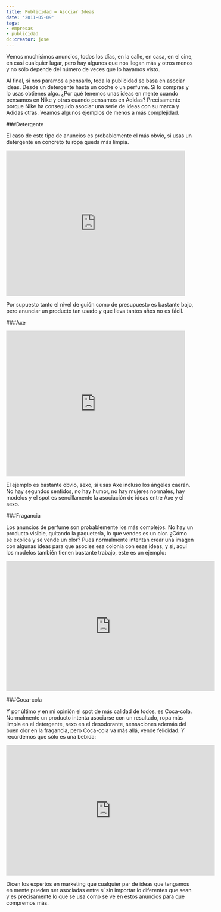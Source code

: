 ```yaml
---
title: Publicidad = Asociar Ideas
date: '2011-05-09'
tags:
- empresas
- publicidad
dc:creator: jose
---
```


Vemos muchísimos anuncios, todos los días, en la calle, en casa, en el cine, en casi cualquier lugar, pero hay algunos que nos llegan más y otros menos y no sólo depende del número de veces que lo hayamos visto.


Al final, si nos paramos a pensarlo, toda la publicidad se basa en asociar ideas. Desde un detergente hasta un coche o un perfume. Si lo compras y lo usas obtienes algo. ¿Por qué tenemos unas ideas en mente cuando pensamos en Nike y otras cuando pensamos en Adidas? Precisamente porque Nike ha conseguido asociar una serie de ideas con su marca y Adidas otras. Veamos algunos ejemplos de menos a más complejidad.<!--more-->


###Detergente


El caso de este tipo de anuncios es probablemente el más obvio, si usas un detergente en concreto tu ropa queda más limpia.

<iframe width="480" height="390" src="http://www.youtube.com/embed/eYs68Go11To?rel=0" frameborder="0" allowfullscreen></iframe>

Por supuesto tanto el nivel de guión como de presupuesto es bastante bajo, pero anunciar un producto tan usado y que lleva tantos años no es fácil.


###Axe


<iframe width="480" height="390" src="http://www.youtube.com/embed/Nc8MMYIZ44o?rel=0" frameborder="0" allowfullscreen></iframe>

El ejemplo es bastante obvio, sexo, si usas Axe incluso los ángeles caerán. No hay segundos sentidos, no hay humor, no hay mujeres normales, hay modelos y el spot es sencillamente la asociación de ideas entre Axe y el sexo.


###Fragancia


Los anuncios de perfume son probablemente los más complejos. No hay un producto visible, quitando la paquetería, lo que vendes es un olor. ¿Cómo se explica y se vende un olor? Pues normalmente intentan crear una imagen con algunas ideas para que asocies esa colonia con esas ideas, y si, aquí los modelos también tienen bastante trabajo, este es un ejemplo:

<iframe width="560" height="349" src="http://www.youtube.com/embed/Ogif36qjvNI?rel=0" frameborder="0" allowfullscreen></iframe>


###Coca-cola


Y por último y en mi opinión el spot de más calidad de todos, es Coca-cola. Normalmente un producto intenta asociarse con un resultado, ropa más limpia en el detergente, sexo en el desodorante, sensaciones además del buen olor en la fragancia, pero Coca-cola va más allá, vende felicidad. Y recordemos que sólo es una bebida:

<iframe width="560" height="349" src="http://www.youtube.com/embed/UxDqz8payaw?rel=0" frameborder="0" allowfullscreen></iframe>



Dicen los expertos en marketing que cualquier par de ideas que tengamos en mente pueden ser asociadas entre sí sin importar lo diferentes que sean y es precisamente lo que se usa como se ve en estos anuncios para que compremos más.
